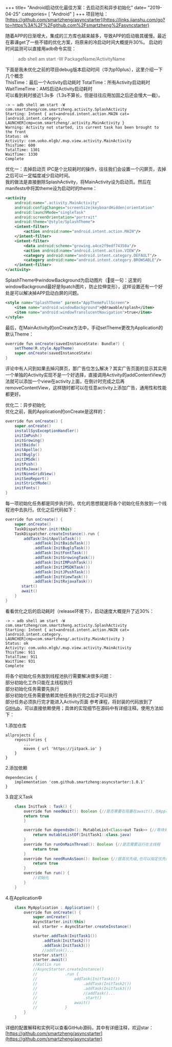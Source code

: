 +++
title= "Android启动优化最佳方案：去启动页和异步初始化"
date= "2019-04-25"
categories= [ "Android" ]
+++
项目地址：[https://github.com/smartzheng/asyncstarter](https://links.jianshu.com/go?to=https%3A%2F%2Fgithub.com%2Fsmartzheng%2Fasyncstarter)

随着APP的日渐增大，集成的三方库也越来越多，导致APP的启动极其缓慢。最近在慕课get了一些不错的优化方案，将原来的冷启动时间大概提升30%。
启动的时间监测可以直接用adb命令实现：
>adb shell am start -W PackageName/ActivityName  
  
下面是我未优化之前的项目debug版本启动时间（华为p10plus），这里介绍一下几个概念  
ThisTime：最后一个Activity启动耗时
TotalTime：所有Activity启动耗时
WaitTimeTime：AMS启动Activity启动耗时  
可以看到耗时接近1.3s多（1.3s不算长，但是往往应用加固之后还会慢大一截）。
```
-> ~ adb shell am start -W com.smartzheng/com.smartzheng.activity.SplashActivity
Starting: Intent { act=android.intent.action.MAIN cat=[android.intent.category.
LAUNCHER]cmp=com.smartzheng/.activity.MainActivity }
Warning: Activity not started, its current task has been brought to the front
Status: ok
Activity: com.uoko.mlgb/.mvp.view.activity.MainActivity
ThisTime: 600
TotalTime: 1301
WaitTime: 1330
Complete
```

优化一：去掉启动页
IPC是个比较耗时的操作，往往我们会设置一个闪屏页，去掉之后可以一定幅度减少启动时间。  
我的做法是直接删除SplashActivity，将MainActivity设为启动页。然后在manifests中将其theme设为启动时的theme：  
```xml
<activity
    android:name=".activity.MainActivity"
    android:configChanges="screenSize|keyboardHidden|orientation"
    android:launchMode="singleTask"
    android:screenOrientation="portrait"
    android:theme="@style/SplashTheme">
    <intent-filter>
        <action android:name="android.intent.action.MAIN"/>
    </intent-filter>
    <intent-filter>
        <data android:scheme="growing.a4ce2f9edf74350a"/>
        <action android:name="android.intent.action.VIEW"/>
        <category android:name="android.intent.category.DEFAULT"/>
        <category android:name="android.intent.category.BROWSABLE"/>
    </intent-filter>
</activity>
```
SplashTheme中windowBackground为启动图片（提一句：这里的windowBackground最好是9patch图片，防止拉伸变形），这样设置还有一个好处是可以解决掉APP启动白屏的问题。  

```xml
<style name="SplashTheme" parent="AppThemeFullScreen">
    <item name="android:windowBackground">@drawable/splash</item>
    <item name="android:windowTranslucentNavigation">true</item>
</style>
```

最后，在MainActivity的onCreate方法中，手动setTheme更改为Application的默认Theme：  

```java
override fun onCreate(savedInstanceState: Bundle?) {
    setTheme(R.style.AppTheme)
    super.onCreate(savedInstanceState)
}
```

评论中有人问到如果去掉闪屏页，那广告位怎么解决？其实广告页面的显示其实用一个单独的Activity实现不是一个好选择，直接调用Activity的addContentView方法就可以添加一个view在activity上面，在倒计时完成之后再removeContentView，这样随时都可以在任意activity上添加广告，通用性和性能都更好。  

优化二：异步初始化  
优化之前，我的Application的onCreate是这样的： 

```java
override fun onCreate() {
    super.onCreate()
    installSysExceptionHandler()
    initImPush()
    initGrowing()
    initBaidu()
    initApollo()
    initBugly()
    initIMSdk()
    initPush()
    initRxJava()
    initNineGridView()
    initSeoReport()
    initStrictMode()
    initFonts()
}
```

每一项初始化任务都是同步执行的。优化的思想就是将各个初始化任务放到一个线程池中去执行。优化之后代码如下：  
```java
override fun onCreate() {
    super.onCreate()
    TaskDispatcher.init(this)
    TaskDispatcher.createInstance().run {
        addTask(InitApolloTask())
            .addTask(InitBaiduTask())
            .addTask(InitBuglyTask())
            .addTask(InitFontTask())
            .addTask(InitGrowingTask())
            .addTask(InitIMPushTask())
            .addTask(InitIMSDKTask())
            .addTask(InitJPushTask())
            .addTask(InitViewTask())
            .addTask(InitRxjavaTask())
       start()
       await()
    }
}
```
看看优化之后的启动耗时（release环境下），启动速度大概提升了近30%：

```
-> ~ adb shell am start -W com.smartzheng/com.smartzheng.activity.SplashActivity
Starting: Intent { act=android.intent.action.MAIN cat=[android.intent.category.
LAUNCHER]cmp=com.smartzheng/.activity.MainActivity }
Status: ok
Activity: com.uoko.mlgb/.mvp.view.activity.MainActivity
ThisTime: 911
TotalTime: 911
WaitTime: 931
Complete

```
将各个初始化任务放到线程池执行需要解决很多问题：  
部分初始化工作只能在主线程执行  
部分初始化任务需要先执行  
部分初始化任务需要依赖其他任务执行完之后才可以执行  
部分任务必须执行完才能进入Activity页面
参考课程，将封装的代码放到了[GitHub](https://github.com/smartzheng/asyncstarter)，可以直接依赖使用；具体的实现细节在源码中有详细注释。使用方法如下： 
 
1.添加仓库

```
allprojects {
	repositories {
		...
		maven { url 'https://jitpack.io' }
	}
}
```

2.添加依赖  

```
dependencies {
    implementation 'com.github.smartzheng:asyncstarter:1.0.1' 
}
```
  
3.自定义Task

```java
    class InitTask : Task() {
        override fun needWait(): Boolean {//是否需要在阻塞在await(),在Application的onCreate方法之前执行完
        return true
        }

        override fun dependsOn(): MutableList<Class<out Task>> {//等待另一个Task执行完再执行此任务初始化
            return mutableListOf(InitTask1::class.java)
        }
        override fun runOnMainThread(): Boolean {//是否需要运行在主线程
            return true
        }
        override fun needRunAsSoon(): Boolean {//提高优先级,也可以指定优先级大小priority
            return true
        }
        override fun run() {
            //初始化
        }
    }
```

4.在Application中

```java
    class MyApplication : Application() {
        override fun onCreate() {
            super.onCreate()
            AsyncStarter.init(this)
            val starter = AsyncStarter.createInstance()

            starter.addTask(InitTask1())
                .addTask(InitTask2())
                .addTask(InitTask3())
                //addTask()...
            starter.start()
            starter.await()
            //Kotlin run
            //AsyncStarter.createInstance()
            //            .run {
            //                addTask(InitTask1())
            //                    .addTask(InitTask2())
            //                    .addTask(InitTask3())
            //                    //addTask()...
            //                    .start()
            //                await()
            //            }
        }
    }
```  

详细的配置解释和实例可以查看GitHub源码，其中有详细注释，欢迎star：[https://github.com/smartzheng/asyncstarter](https://github.com/smartzheng/asyncstarter)










